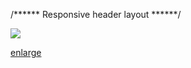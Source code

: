 
/****** Responsive header layout ******/


![](https://lh3.googleusercontent.com/5YkUIKFniUt8jkzao9H8STuTyUyXUweVhxk1f9cqPG5fkEWeeTUluZ_iE6wKP0-pvNh2-ML-jrpl "")


[enlarge](https://photos.google.com/share/AF1QipPKJqGM1RKS9l1WEmMXeG8d-TqwC3oYxoC9ZUklcLtZOk2a6yuTiNOrpxOKWXFuAw/photo/AF1QipOX_ohJPMylmuyWB-VBtdCG3sCn_bStG3zWwBDh?key=SndIUmRMU3dkakRLelJIRUlXb0pJLW5zazJTemdR)
